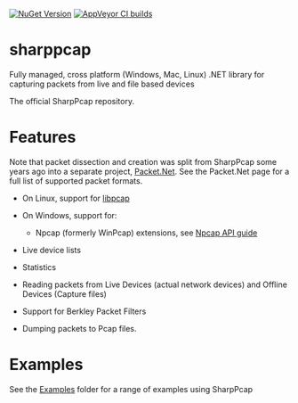 [![NuGet Version](https://img.shields.io/nuget/v/SharpPcap.svg?style=flat-square&label=NuGet&logo=nuget)](https://www.nuget.org/packages/SharpPcap/)
[![AppVeyor CI builds](https://img.shields.io/appveyor/ci/chmorgan/sharppcap/master.svg?style=flat-square&label=AppVeyor&logo=appveyor)](https://ci.appveyor.com/project/chmorgan/sharppcap/branch/master)

# sharppcap
Fully managed, cross platform (Windows, Mac, Linux) .NET library for capturing packets from live and file based devices

The official SharpPcap repository.

# Features
Note that packet dissection and creation was split from SharpPcap some years ago into a separate project, [Packet.Net](https://github.com/chmorgan/packetnet). See the Packet.Net page for a full list of supported packet formats.

* On Linux, support for [libpcap](http://www.tcpdump.org/manpages/pcap.3pcap.html)

* On Windows, support for:
  * Npcap (formerly WinPcap) extensions, see [Npcap API guide](https://nmap.org/npcap/guide/npcap-devguide.html#npcap-api)

* Live device lists
* Statistics
* Reading packets from Live Devices (actual network devices) and Offline Devices (Capture files)
* Support for Berkley Packet Filters
* Dumping packets to Pcap files.

# Examples
See the [Examples](https://github.com/chmorgan/sharppcap/tree/master/Examples) folder for a range of examples using SharpPcap
